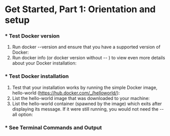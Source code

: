 # Get Started, Part 1: Orientation and setup

### * Test Docker version 
  1. Run docker --version and ensure that you have a supported version of Docker:
  2. Run docker info (or docker version without -- ) to view even more details about your Docker installation:
  
  
### * Test Docker installation
  1. Test that your installation works by running the simple Docker image, hello-world (https://hub.docker.com/_/helloworld/):
  2. List the hello-world image that was downloaded to your machine:
  3. List the hello-world container (spawned by the image) which exits after displaying its message. If it were still running, you would not need the --all option:

### * See Terminal Commands and Output 

      
